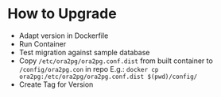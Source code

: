 # How to Upgrade 

+ Adapt version in Dockerfile
+ Run Container
+ Test migration against sample database
+ Copy `/etc/ora2pg/ora2pg.conf.dist` from built container to `/config/ora2pg.con` in repo
E.g.: `docker cp ora2pg:/etc/ora2pg/ora2pg.conf.dist $(pwd)/config/`
+ Create Tag for Version